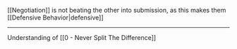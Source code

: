 [[Negotiation]] is not beating the other into submission, as this makes them [[Defensive Behavior|defensive]]

---

Understanding of [[0 - Never Split The Difference]]
